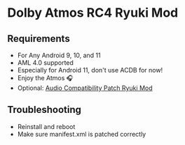 # Dolby Atmos RC4 Ryuki Mod

## Requirements
- For Any Android 9, 10, and 11
- AML 4.0 supported
- Especially for Android 11, don't use ACDB for now!
- Enjoy the Atmos 🎧
- Optional: [Audio Compatibility Patch Ryuki Mod](https://github.com/reiryuki/Audio-Compatibility-Patch-Ryuki-Mod)

## Troubleshooting
- Reinstall and reboot
- Make sure manifest.xml is patched correctly
